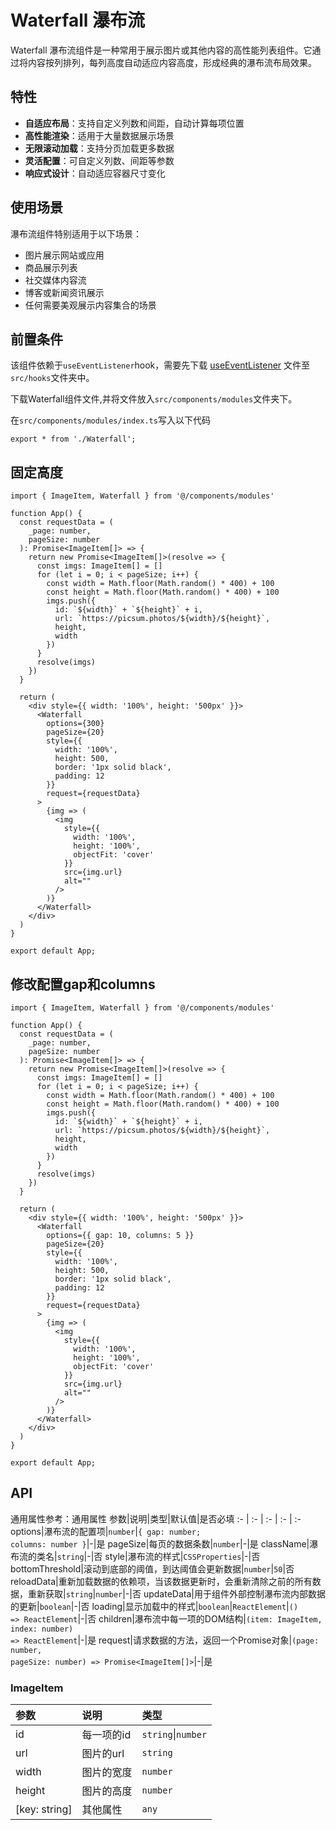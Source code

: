 # Waterfall 瀑布流
Waterfall 瀑布流组件是一种常用于展示图片或其他内容的高性能列表组件。它通过将内容按列排列，每列高度自动适应内容高度，形成经典的瀑布流布局效果。

## 特性
- **自适应布局**：支持自定义列数和间距，自动计算每项位置
- **高性能渲染**：适用于大量数据展示场景
- **无限滚动加载**：支持分页加载更多数据
- **灵活配置**：可自定义列数、间距等参数
- **响应式设计**：自动适应容器尺寸变化

## 使用场景
瀑布流组件特别适用于以下场景：
- 图片展示网站或应用
- 商品展示列表
- 社交媒体内容流
- 博客或新闻资讯展示
- 任何需要美观展示内容集合的场景

## 前置条件
该组件依赖于`useEventListener`hook，需要先下载 <a href='/ono-document/hooks/useEventListener'>useEventListener</a> 文件至`src/hooks`文件夹中。

下载Waterfall组件文件,并将文件放入`src/components/modules`文件夹下。

在`src/components/modules/index.ts`写入以下代码
```tsx
export * from './Waterfall';
```

## 固定高度
```tsx
import { ImageItem, Waterfall } from '@/components/modules'

function App() {
  const requestData = (
    _page: number,
    pageSize: number
  ): Promise<ImageItem[]> => {
    return new Promise<ImageItem[]>(resolve => {
      const imgs: ImageItem[] = []
      for (let i = 0; i < pageSize; i++) {
        const width = Math.floor(Math.random() * 400) + 100
        const height = Math.floor(Math.random() * 400) + 100
        imgs.push({
          id: `${width}` + `${height}` + i,
          url: `https://picsum.photos/${width}/${height}`,
          height,
          width
        })
      }
      resolve(imgs)
    })
  }

  return (
    <div style={{ width: '100%', height: '500px' }}>
      <Waterfall
        options={300}
        pageSize={20}
        style={{
          width: '100%',
          height: 500,
          border: '1px solid black',
          padding: 12
        }}
        request={requestData}
      >
        {img => (
          <img
            style={{
              width: '100%',
              height: '100%',
              objectFit: 'cover'
            }}
            src={img.url}
            alt=""
          />
        )}
      </Waterfall>
    </div>
  )
}

export default App;
```

## 修改配置gap和columns
```tsx
import { ImageItem, Waterfall } from '@/components/modules'

function App() {
  const requestData = (
    _page: number,
    pageSize: number
  ): Promise<ImageItem[]> => {
    return new Promise<ImageItem[]>(resolve => {
      const imgs: ImageItem[] = []
      for (let i = 0; i < pageSize; i++) {
        const width = Math.floor(Math.random() * 400) + 100
        const height = Math.floor(Math.random() * 400) + 100
        imgs.push({
          id: `${width}` + `${height}` + i,
          url: `https://picsum.photos/${width}/${height}`,
          height,
          width
        })
      }
      resolve(imgs)
    })
  }

  return (
    <div style={{ width: '100%', height: '500px' }}>
      <Waterfall
        options={{ gap: 10, columns: 5 }}
        pageSize={20}
        style={{
          width: '100%',
          height: 500,
          border: '1px solid black',
          padding: 12
        }}
        request={requestData}
      >
        {img => (
          <img
            style={{
              width: '100%',
              height: '100%',
              objectFit: 'cover'
            }}
            src={img.url}
            alt=""
          />
        )}
      </Waterfall>
    </div>
  )
}

export default App;
```

## API
通用属性参考：通用属性
参数|说明|类型|默认值|是否必填
:- | :- | :- | :- | :-
options|瀑布流的配置项|<code>number</code>\|<code>{ gap: number; columns: number }</code>|-|是
pageSize|每页的数据条数|<code>number</code>|-|是
className|瀑布流的类名|<code>string</code>|-|否
style|瀑布流的样式|<code>CSSProperties</code>|-|否
bottomThreshold|滚动到底部的阈值，到达阈值会更新数据|<code>number</code>|<code>50</code>|否
reloadData|重新加载数据的依赖项，当该数据更新时，会重新清除之前的所有数据，重新获取|<code>string</code>\|<code>number</code>|-|否
updateData|用于组件外部控制瀑布流内部数据的更新|<code>boolean</code>|-|否
loading|显示加载中的样式|<code>boolean</code>\|<code>ReactElement</code>\|<code>() => ReactElement</code>|-|否
children|瀑布流中每一项的DOM结构|<code>(item: ImageItem, index: number) => ReactElement</code>|-|是
request|请求数据的方法，返回一个Promise对象|<code>(page: number, pageSize: number) => Promise<ImageItem[]></code>|-|是

### ImageItem
参数|说明|类型
:- | :- | :- 
id|每一项的id|<code>string</code>\|<code>number</code>
url|图片的url|<code>string</code>
width|图片的宽度|<code>number</code>
height|图片的高度|<code>number</code>
[key: string]|其他属性|<code>any</code>
